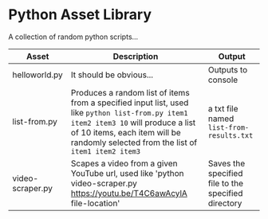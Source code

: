 # Python Asset Library

A collection of random python scripts...

Asset | Description | Output
--- | --- | ---
helloworld.py | It should be obvious... | Outputs to console
list-from.py | Produces a random list of items from a specified input list, used like `python list-from.py item1 item2 item3 10` will produce a list of 10 items, each item will be randomly selected from the list of `item1 item2 item3` | a txt file named `list-from-results.txt` 
video-scraper.py | Scapes a video from a given YouTube url, used like 'python video-scraper.py https://youtu.be/T4C6awAcylA file-location' | Saves the specified file to the specified directory

